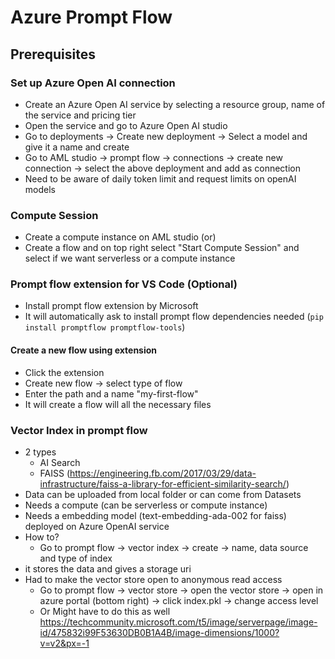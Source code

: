 # Azure Prompt Flow

## Prerequisites

### Set up Azure Open AI connection
- Create an Azure Open AI service by selecting a resource group, name of the service and pricing tier
- Open the service and go to Azure Open AI studio
- Go to deployments -> Create new deployment -> Select a model and give it a name and create
- Go to AML studio -> prompt flow -> connections -> create new connection -> select the above deployment and add as connection
- Need to be aware of daily token limit and request limits on openAI models

### Compute Session
- Create a compute instance on AML studio (or)
- Create a flow and on top right select "Start Compute Session" and select if we want serverless or a compute instance

### Prompt flow extension for VS Code (Optional)
- Install prompt flow extension by Microsoft
- It will automatically ask to install prompt flow dependencies needed (`pip install promptflow promptflow-tools`)

#### Create a new flow using extension
- Click the extension 
- Create new flow -> select type of flow
- Enter the path and a name "my-first-flow"
- It will create a flow will all the necessary files

### Vector Index in prompt flow
- 2 types
    - AI Search
    - FAISS (https://engineering.fb.com/2017/03/29/data-infrastructure/faiss-a-library-for-efficient-similarity-search/)
- Data can be uploaded from local folder or can come from Datasets
- Needs a compute (can be serverless or compute instance)
- Needs a embedding model (text-embedding-ada-002 for faiss) deployed on Azure OpenAI service
- How to?
    - Go to prompt flow -> vector index -> create -> name, data source and type of index
- it stores the data and gives a storage uri
- Had to make the vector store open to anonymous read access
    - Go to prompt flow -> vector store -> open the vector store -> open in azure portal (bottom right) -> click index.pkl -> change access level
    - Or Might have to do this as well https://techcommunity.microsoft.com/t5/image/serverpage/image-id/475832i99F53630DB0B1A4B/image-dimensions/1000?v=v2&px=-1